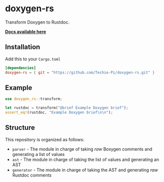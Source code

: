# doxygen-rs
Transform Doxygen to Rustdoc.

[**Docs available here**](https://techie-pi.github.io/doxygen-rs/doxygen_rs/)

## Installation
Add this to your ``Cargo.toml``
```toml
[dependencies]
doxygen-rs = { git = "https://github.com/Techie-Pi/doxygen-rs.git" }
```

## Example
```rust
use doxygen_rs::transform;

let rustdoc = transform("@brief Example Doxygen brief");
assert_eq!(rustdoc, "Example Doxygen brief\n\n");
```

## Structure
This repository is organized as follows:
- ``parser`` - The module in charge of taking _raw_ Boxygen comments and generating a list of values
- ``ast`` - The module in charge of taking the list of values and generating an AST
- ``generator`` - The module in charge of taking the AST and generating _raw_ Rustdoc comments


